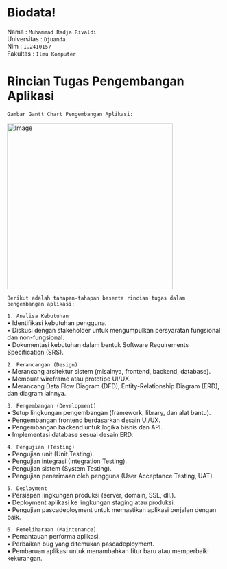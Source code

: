 # Biodata!
Nama        : `Muhammad Radja Rivaldi` <br/>
Universitas : `Djuanda` <br/>
Nim         : `I.2410157` <br/>
Fakultas    : `Ilmu Komputer` <br/>

# Rincian Tugas Pengembangan Aplikasi
`Gambar Gantt Chart Pengembangan Aplikasi:` <br/>

<img width="386" alt="Image" src="https://github.com/user-attachments/assets/9d408c7f-f475-4dad-a583-d4e761166222" /> <br/>

`Berikut adalah tahapan-tahapan beserta rincian tugas dalam pengembangan aplikasi:` <br/>

`1. Analisa Kebutuhan` <br/>
•	Identifikasi kebutuhan pengguna. <br/>
•	Diskusi dengan stakeholder untuk mengumpulkan persyaratan fungsional dan non-fungsional. <br/>
•	Dokumentasi kebutuhan dalam bentuk Software Requirements Specification (SRS). <br/>

`2. Perancangan (Design)` <br/>
•	Merancang arsitektur sistem (misalnya, frontend, backend, database). <br/>
•	Membuat wireframe atau prototipe UI/UX. <br/>
•	Merancang Data Flow Diagram (DFD), Entity-Relationship Diagram (ERD), dan diagram lainnya. <br/>

`3. Pengembangan (Development)` <br/>
•	Setup lingkungan pengembangan (framework, library, dan alat bantu). <br/>
•	Pengembangan frontend berdasarkan desain UI/UX. <br/>
•	Pengembangan backend untuk logika bisnis dan API. <br/>
•	Implementasi database sesuai desain ERD. <br/>

`4. Pengujian (Testing)` <br/>
•	Pengujian unit (Unit Testing). <br/>
•	Pengujian integrasi (Integration Testing). <br/>
•	Pengujian sistem (System Testing). <br/>
•	Pengujian penerimaan oleh pengguna (User Acceptance Testing, UAT). <br/>

`5. Deployment` <br/>
•	Persiapan lingkungan produksi (server, domain, SSL, dll.). <br/>
•	Deployment aplikasi ke lingkungan staging atau produksi. <br/>
•	Pengujian pascadeployment untuk memastikan aplikasi berjalan dengan baik. <br/>

`6. Pemeliharaan (Maintenance)` <br/>
•	Pemantauan performa aplikasi. <br/>
•	Perbaikan bug yang ditemukan pascadeployment. <br/>
•	Pembaruan aplikasi untuk menambahkan fitur baru atau memperbaiki kekurangan.<br/>
